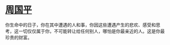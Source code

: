 # [周国平 ​](https://github.com/miss-shiyi/miss-shiyi/issues/33)

你生命中的日子，你在其中遭遇的人和事，你因这些遭遇产生的悲欢、感受和思考，这一切仅仅属于你，不可能转让给任何别人，哪怕是你最亲近的人。这是你最珍贵的财富。

